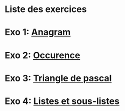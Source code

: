# Liste des exercices

# Exo 1: [Anagram](https://exercism.org/tracks/javascript/exercises/anagram)



# Exo 2: [Occurence](https://exercism.org/tracks/javascript/exercises/nucleotide-count)


# Exo 3: [Triangle de pascal](https://exercism.org/tracks/javascript/exercises/pascals-triangle)


# Exo 4: [Listes et sous-listes](https://exercism.org/tracks/javascript/exercises/sublist)



